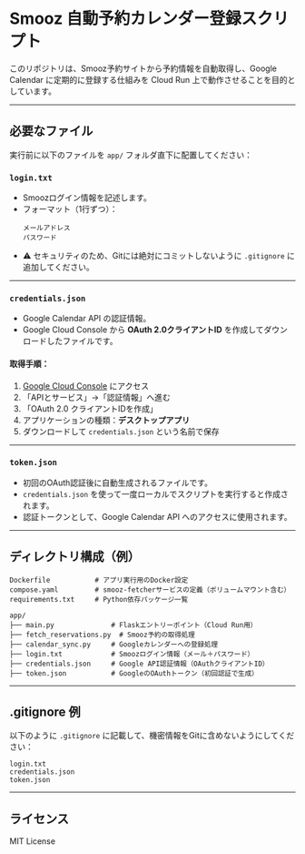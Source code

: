 # Smooz 自動予約カレンダー登録スクリプト

このリポジトリは、Smooz予約サイトから予約情報を自動取得し、Google Calendar に定期的に登録する仕組みを Cloud Run 上で動作させることを目的としています。

---

## 必要なファイル

実行前に以下のファイルを `app/` フォルダ直下に配置してください：

### `login.txt`
- Smoozログイン情報を記述します。
- フォーマット（1行ずつ）：
  ```
  メールアドレス
  パスワード
  ```
- ⚠️ セキュリティのため、Gitには絶対にコミットしないように `.gitignore` に追加してください。

---

### `credentials.json`
- Google Calendar API の認証情報。
- Google Cloud Console から **OAuth 2.0クライアントID** を作成してダウンロードしたファイルです。

#### 取得手順：
1. [Google Cloud Console](https://console.cloud.google.com/) にアクセス
2. 「APIとサービス」→「認証情報」へ進む
3. 「OAuth 2.0 クライアントIDを作成」
4. アプリケーションの種類：**デスクトップアプリ**
5. ダウンロードして `credentials.json` という名前で保存

---

### `token.json`
- 初回のOAuth認証後に自動生成されるファイルです。
- `credentials.json` を使って一度ローカルでスクリプトを実行すると作成されます。
- 認証トークンとして、Google Calendar API へのアクセスに使用されます。

---

## ディレクトリ構成（例）

```
Dockerfile           # アプリ実行用のDocker設定
compose.yaml         # smooz-fetcherサービスの定義（ボリュームマウント含む）
requirements.txt     # Python依存パッケージ一覧

app/
├── main.py              # Flaskエントリーポイント（Cloud Run用）
├── fetch_reservations.py  # Smooz予約の取得処理
├── calendar_sync.py     # Googleカレンダーへの登録処理
├── login.txt            # Smoozログイン情報（メール＋パスワード）
├── credentials.json     # Google API認証情報（OAuthクライアントID）
├── token.json           # GoogleのOAuthトークン（初回認証で生成）
```

---

## .gitignore 例

以下のように `.gitignore` に記載して、機密情報をGitに含めないようにしてください：

```
login.txt
credentials.json
token.json
```

---

## ライセンス

MIT License
```

